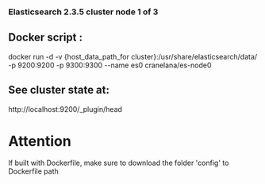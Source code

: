 ### Elasticsearch 2.3.5 cluster node 1 of 3

## Docker script :
docker run -d -v {host_data_path_for cluster}:/usr/share/elasticsearch/data/ -p 9200:9200 -p 9300:9300 --name es0 cranelana/es-node0

## See cluster state at:
http://localhost:9200/_plugin/head

# Attention 
If built with Dockerfile, make sure to download the folder 'config' to Dockerfile path

